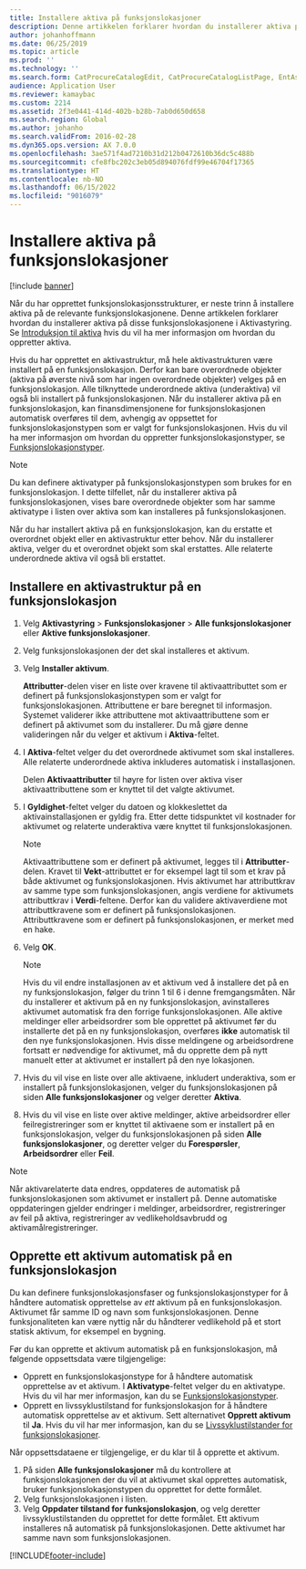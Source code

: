 ```yaml
---
title: Installere aktiva på funksjonslokasjoner
description: Denne artikkelen forklarer hvordan du installerer aktiva på funksjonslokasjoner i Aktivastyring.
author: johanhoffmann
ms.date: 06/25/2019
ms.topic: article
ms.prod: ''
ms.technology: ''
ms.search.form: CatProcureCatalogEdit, CatProcureCatalogListPage, EntAssetFunctionalLocationObjectChange, EntAssetFunctionalLocationObjectInstall, EntAssetFunctionalLocationObject
audience: Application User
ms.reviewer: kamaybac
ms.custom: 2214
ms.assetid: 2f3e0441-414d-402b-b28b-7ab0d650d658
ms.search.region: Global
ms.author: johanho
ms.search.validFrom: 2016-02-28
ms.dyn365.ops.version: AX 7.0.0
ms.openlocfilehash: 3ae571f4ad7210b31d212b0472610b36dc5c488b
ms.sourcegitcommit: cfe8fbc202c3eb05d894076fdf99e46704f17365
ms.translationtype: HT
ms.contentlocale: nb-NO
ms.lasthandoff: 06/15/2022
ms.locfileid: "9016079"
---
```

# <a name="install-assets-on-functional-locations"></a>Installere aktiva på funksjonslokasjoner

[!include [banner](../../includes/banner.md)]

 

Når du har opprettet funksjonslokasjonsstrukturer, er neste trinn å installere aktiva på de relevante funksjonslokasjonene. Denne artikkelen forklarer hvordan du installerer aktiva på disse funksjonslokasjonene i Aktivastyring. Se [Introduksjon til aktiva](../objects/introduction-to-objects.md) hvis du vil ha mer informasjon om hvordan du oppretter aktiva.

Hvis du har opprettet en aktivastruktur, må hele aktivastrukturen være installert på en funksjonslokasjon. Derfor kan bare overordnede objekter (aktiva på øverste nivå som har ingen overordnede objekter) velges på en funksjonslokasjon. Alle tilknyttede underordnede aktiva (underaktiva) vil også bli installert på funksjonslokasjonen. Når du installerer aktiva på en funksjonslokasjon, kan finansdimensjonene for funksjonslokasjonen automatisk overføres til dem, avhengig av oppsettet for funksjonslokasjonstypen som er valgt for funksjonslokasjonen. Hvis du vil ha mer informasjon om hvordan du oppretter funksjonslokasjonstyper, se [Funksjonslokasjonstyper](../setup-for-functional-locations/functional-location-types.md).

> [!NOTE]
> Du kan definere aktivatyper på funksjonslokasjonstypen som brukes for en funksjonslokasjon. I dette tilfellet, når du installerer aktiva på funksjonslokasjonen, vises bare overordnede objekter som har samme aktivatype i listen over aktiva som kan installeres på funksjonslokasjonen.

Når du har installert aktiva på en funksjonslokasjon, kan du erstatte et overordnet objekt eller en aktivastruktur etter behov. Når du installerer aktiva, velger du et overordnet objekt som skal erstattes. Alle relaterte underordnede aktiva vil også bli erstattet. 


## <a name="install-an-asset-structure-on-a-functional-location"></a>Installere en aktivastruktur på en funksjonslokasjon

1. Velg **Aktivastyring** \> **Funksjonslokasjoner** \> **Alle funksjonslokasjoner** eller **Aktive funksjonslokasjoner**.
2. Velg funksjonslokasjonen der det skal installeres et aktivum.
3. Velg **Installer aktivum**.

    **Attributter**-delen viser en liste over kravene til aktivaattributtet som er definert på funksjonslokasjonstypen som er valgt for funksjonslokasjonen. Attributtene er bare beregnet til informasjon. Systemet validerer ikke attributtene mot aktivaattributtene som er definert på aktivumet som du installerer. Du må gjøre denne valideringen når du velger et aktivum i **Aktiva**-feltet.

4. I **Aktiva**-feltet velger du det overordnede aktivumet som skal installeres. Alle relaterte underordnede aktiva inkluderes automatisk i installasjonen.

    Delen **Aktivaattributter** til høyre for listen over aktiva viser aktivaattributtene som er knyttet til det valgte aktivumet.

5. I **Gyldighet**-feltet velger du datoen og klokkeslettet da aktivainstallasjonen er gyldig fra. Etter dette tidspunktet vil kostnader for aktivumet og relaterte underaktiva være knyttet til funksjonslokasjonen.

    > [!NOTE]
    > Aktivaattributtene som er definert på aktivumet, legges til i **Attributter**-delen. Kravet til **Vekt**-attributtet er for eksempel lagt til som et krav på både aktivumet og funksjonslokasjonen. Hvis aktivumet har attributtkrav av samme type som funksjonslokasjonen, angis verdiene for aktivumets attributtkrav i **Verdi**-feltene. Derfor kan du validere aktivaverdiene mot attributtkravene som er definert på funksjonslokasjonen. Attributtkravene som er definert på funksjonslokasjonen, er merket med en hake.

6. Velg **OK**.

    > [!NOTE]
    > Hvis du vil endre installasjonen av et aktivum ved å installere det på en ny funksjonslokasjon, følger du trinn 1 til 6 i denne fremgangsmåten. Når du installerer et aktivum på en ny funksjonslokasjon, avinstalleres aktivumet automatisk fra den forrige funksjonslokasjonen. Alle aktive meldinger eller arbeidsordrer som ble opprettet på aktivumet før du installerte det på en ny funksjonslokasjon, overføres **ikke** automatisk til den nye funksjonslokasjonen. Hvis disse meldingene og arbeidsordrene fortsatt er nødvendige for aktivumet, må du opprette dem på nytt manuelt etter at aktivumet er installert på den nye lokasjonen.

7. Hvis du vil vise en liste over alle aktivaene, inkludert underaktiva, som er installert på funksjonslokasjonen, velger du funksjonslokasjonen på siden **Alle funksjonslokasjoner** og velger deretter **Aktiva**.
8. Hvis du vil vise en liste over aktive meldinger, aktive arbeidsordrer eller feilregistreringer som er knyttet til aktivaene som er installert på en funksjonslokasjon, velger du funksjonslokasjonen på siden **Alle funksjonslokasjoner**, og deretter velger du **Forespørsler**, **Arbeidsordrer** eller **Feil**.

> [!NOTE]
> Når aktivarelaterte data endres, oppdateres de automatisk på funksjonslokasjonen som aktivumet er installert på. Denne automatiske oppdateringen gjelder endringer i meldinger, arbeidsordrer, registreringer av feil på aktiva, registreringer av vedlikeholdsavbrudd og aktivamålregistreringer.

## <a name="automatically-create-one-asset-on-a-functional-location"></a>Opprette ett aktivum automatisk på en funksjonslokasjon

Du kan definere funksjonslokasjonsfaser og funksjonslokasjonstyper for å håndtere automatisk opprettelse av *ett* aktivum på en funksjonslokasjon. Aktivumet får samme ID og navn som funksjonslokasjonen. Denne funksjonaliteten kan være nyttig når du håndterer vedlikehold på et stort statisk aktivum, for eksempel en bygning.

Før du kan opprette et aktivum automatisk på en funksjonslokasjon, må følgende oppsettsdata være tilgjengelige:

- Opprett en funksjonslokasjonstype for å håndtere automatisk opprettelse av et aktivum. I **Aktivatype**-feltet velger du en aktivatype. Hvis du vil har mer informasjon, kan du se [Funksjonslokasjonstyper](../setup-for-functional-locations/functional-location-types.md).
- Opprett en livssyklustilstand for funksjonslokasjon for å håndtere automatisk opprettelse av et aktivum. Sett alternativet **Opprett aktivum** til **Ja**. Hvis du vil har mer informasjon, kan du se [Livssyklustilstander for funksjonslokasjoner](../setup-for-functional-locations/functional-location-stages.md).

Når oppsettsdataene er tilgjengelige, er du klar til å opprette et aktivum.

1. På siden **Alle funksjonslokasjoner** må du kontrollere at funksjonslokasjonen der du vil at aktivumet skal opprettes automatisk, bruker funksjonslokasjonstypen du opprettet for dette formålet.
2. Velg funksjonslokasjonen i listen.
3. Velg **Oppdater tilstand for funksjonslokasjon**, og velg deretter livssyklustilstanden du opprettet for dette formålet. Ett aktivum installeres nå automatisk på funksjonslokasjonen. Dette aktivumet har samme navn som funksjonslokasjonen.


[!INCLUDE[footer-include](../../../includes/footer-banner.md)]